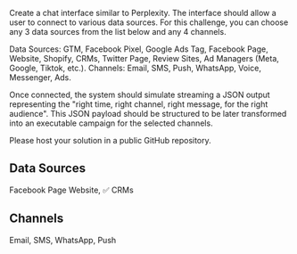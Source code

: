 Create a chat interface similar to Perplexity. The interface should allow a user to connect to various data sources. 
For this challenge, you can choose any 3 data sources from the list below and any 4 channels.

Data Sources: GTM, Facebook Pixel, Google Ads Tag, Facebook Page, Website, Shopify, CRMs, Twitter Page, Review Sites, Ad Managers (Meta, Google, Tiktok, etc.).
Channels: Email, SMS, Push, WhatsApp, Voice, Messenger, Ads.

Once connected, the system should simulate streaming a JSON output representing the "right time, right channel, right message, for the right audience". This JSON payload should be structured to be later transformed into an executable campaign for the selected channels.

Please host your solution in a public GitHub repository.

## Data Sources

Facebook Page
Website, ✅
CRMs


## Channels
Email, SMS, WhatsApp, Push